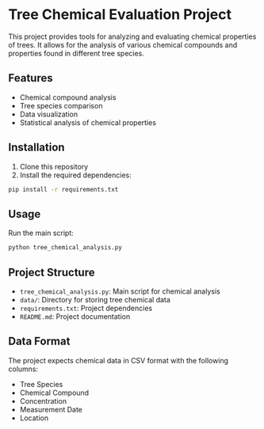 # Tree Chemical Evaluation Project

This project provides tools for analyzing and evaluating chemical properties of trees. It allows for the analysis of various chemical compounds and properties found in different tree species.

## Features
- Chemical compound analysis
- Tree species comparison
- Data visualization
- Statistical analysis of chemical properties

## Installation
1. Clone this repository
2. Install the required dependencies:
```bash
pip install -r requirements.txt
```

## Usage
Run the main script:
```bash
python tree_chemical_analysis.py
```

## Project Structure
- `tree_chemical_analysis.py`: Main script for chemical analysis
- `data/`: Directory for storing tree chemical data
- `requirements.txt`: Project dependencies
- `README.md`: Project documentation

## Data Format
The project expects chemical data in CSV format with the following columns:
- Tree Species
- Chemical Compound
- Concentration
- Measurement Date
- Location 